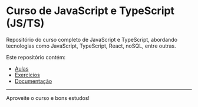# Curso de JavaScript e TypeScript (JS/TS)

Repositório do curso completo de JavaScript e TypeScript, abordando tecnologias como JavaScript, TypeScript, React, noSQL, entre outras.

Este repositório contém:
- [Aulas](./aulas)
- [Exercícios](./exercicios)
- [Documentação](./CursoUdemyJs.docx)

---

Aproveite o curso e bons estudos!

